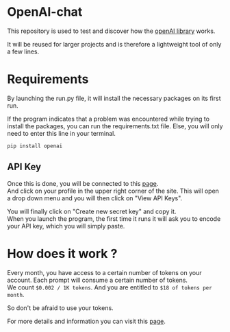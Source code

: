 # OpenAI-chat
This repository is used to test and discover how the [openAI library](https://github.com/openai/openai-python) works.

It will be reused for larger projects and is therefore a lightweight tool of only a few lines.

# Requirements
By launching the run.py file, it will install the necessary packages on its first run.

If the program indicates that a problem was encountered while trying to install the packages, you can run the requirements.txt file.
Else, you will only need to enter this line in your terminal.

    pip install openai
    
## API Key
Once this is done, you will be connected to this [page](https://platform.openai.com).  
And click on your profile in the upper right corner of the site. This will open a drop down menu and you will then click on "View API Keys".

You will finally click on "Create new secret key" and copy it.  
When you launch the program, the first time it runs it will ask you to encode your API key, which you will simply paste.

# How does it work ?
Every month, you have access to a certain number of tokens on your account. Each prompt will consume a certain number of tokens.  
We count `$0.002 / 1K tokens`. And you are entitled to `$18 of tokens per month`.

So don't be afraid to use your tokens.

For more details and information you can visit this [page](https://help.openai.com/en/articles/4936856-what-are-tokens-and-how-to-count-them).

